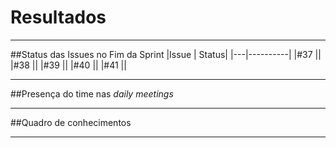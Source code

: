 # Resultados

***

##Status das Issues no Fim da Sprint
|Issue 	| Status|
|---|----------|
|#37 ||
|#38 ||
|#39 ||
|#40 ||
|#41 ||


***

##Presença do time nas *daily meetings*

***

##Quadro de conhecimentos


***


